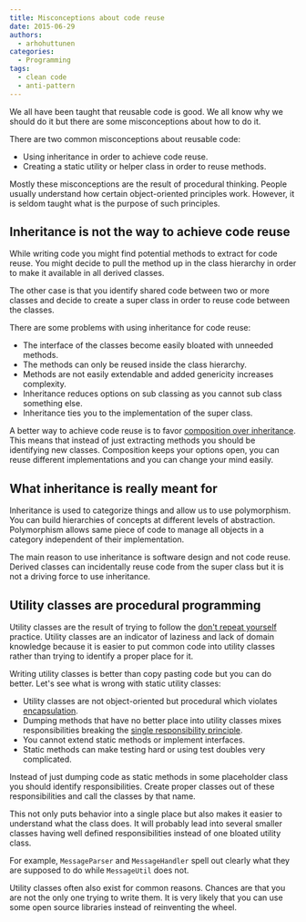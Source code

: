 ```yaml
---
title: Misconceptions about code reuse
date: 2015-06-29
authors:
  - arhohuttunen
categories:
  - Programming
tags:
  - clean code
  - anti-pattern
---
```


We all have been taught that reusable code is good. We all know why we should do it but there are some misconceptions about how to do it.

There are two common misconceptions about reusable code:

- Using inheritance in order to achieve code reuse.
- Creating a static utility or helper class in order to reuse methods.

Mostly these misconceptions are the result of procedural thinking. People usually understand how certain object-oriented principles work. However, it is seldom taught what is the purpose of such principles.

## Inheritance is not the way to achieve code reuse

While writing code you might find potential methods to extract for code reuse. You might decide to pull the method up in the class hierarchy in order to make it available in all derived classes.

The other case is that you identify shared code between two or more classes and decide to create a super class in order to reuse code between the classes.

There are some problems with using inheritance for code reuse:

- The interface of the classes become easily bloated with unneeded methods.
- The methods can only be reused inside the class hierarchy.
- Methods are not easily extendable and added genericity increases complexity.
- Inheritance reduces options on sub classing as you cannot sub class something else.
- Inheritance ties you to the implementation of the super class.

A better way to achieve code reuse is to favor [composition over inheritance](https://en.wikipedia.org/wiki/Composition_over_inheritance). This means that instead of just extracting methods you should be identifying new classes. Composition keeps your options open, you can reuse different implementations and you can change your mind easily.

## What inheritance is really meant for

Inheritance is used to categorize things and allow us to use polymorphism. You can build hierarchies of concepts at different levels of abstraction. Polymorphism allows same piece of code to manage all objects in a category independent of their implementation.

The main reason to use inheritance is software design and not code reuse. Derived classes can incidentally reuse code from the super class but it is not a driving force to use inheritance.

## Utility classes are procedural programming

Utility classes are the result of trying to follow the [don't repeat yourself](https://en.wikipedia.org/wiki/Don't_repeat_yourself) practice. Utility classes are an indicator of laziness and lack of domain knowledge because it is easier to put common code into utility classes rather than trying to identify a proper place for it.

Writing utility classes is better than copy pasting code but you can do better. Let's see what is wrong with static utility classes:

- Utility classes are not object-oriented but procedural which violates [encapsulation](https://en.wikipedia.org/wiki/Encapsulation_(computer_programming)).
- Dumping methods that have no better place into utility classes mixes responsibilities breaking the [single responsibility principle](https://en.wikipedia.org/wiki/Single_responsibility_principle).
- You cannot extend static methods or implement interfaces.
- Static methods can make testing hard or using test doubles very complicated.

Instead of just dumping code as static methods in some placeholder class you should identify responsibilities. Create proper classes out of these responsibilities and call the classes by that name.

This not only puts behavior into a single place but also makes it easier to understand what the class does. It will probably lead into several smaller classes having well defined responsibilities instead of one bloated utility class.

For example, `MessageParser` and `MessageHandler` spell out clearly what they are supposed to do while `MessageUtil` does not.

Utility classes often also exist for common reasons. Chances are that you are not the only one trying to write them. It is very likely that you can use some open source libraries instead of reinventing the wheel.
